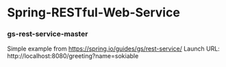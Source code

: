 # Spring-RESTful-Web-Service
### gs-rest-service-master
Simple example from https://spring.io/guides/gs/rest-service/
Launch URL: http://localhost:8080/greeting?name=sokiable
